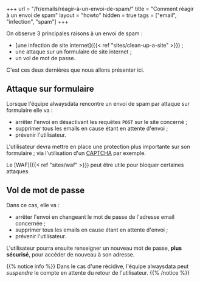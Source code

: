 +++
url = "/fr/emails/réagir-à-un-envoi-de-spam/"
title = "Comment réagir à un envoi de spam"
layout = "howto"
hidden = true
tags = ["email", "infection", "spam"]
+++

On observe 3 principales raisons à un envoi de spam :

- [une infection de site internet]({{< ref "sites/clean-up-a-site" >}}) ;
- une attaque sur un formulaire de site internet ;
- un vol de mot de passe.

C'est ces deux dernières que nous allons présenter ici.

## Attaque sur formulaire
Lorsque l'équipe alwaysdata rencontre un envoi de spam par attaque sur formulaire elle va :

- arrêter l'envoi en désactivant les requêtes `POST` sur le site concerné ;
- supprimer tous les emails en cause étant en attente d'envoi ;
- prévenir l'utilisateur.

L'utilisateur devra mettre en place une protection plus importante sur son formulaire ; via l'utilisation d'un [CAPTCHA](https://fr.wikipedia.org/wiki/CAPTCHA) par exemple.

Le [WAF]({{< ref "sites/waf" >}}) peut être utile pour bloquer certaines attaques.

## Vol de mot de passe
Dans ce cas, elle va :

- arrêter l'envoi en changeant le mot de passe de l'adresse email concernée ;
- supprimer tous les emails en cause étant en attente d'envoi ;
- prévenir l'utilisateur.

L'utilisateur pourra ensuite renseigner un nouveau mot de passe, **plus sécurisé**, pour accéder de nouveau à son adresse.

{{% notice info %}}
Dans le cas d'une récidive, l'équipe alwaysdata peut _suspendre_ le compte en attente du retour de l'utilisateur.
{{% /notice %}}
